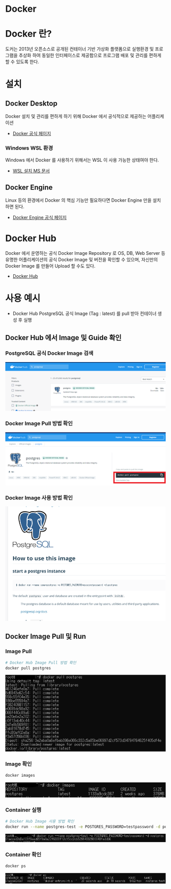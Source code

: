 # Docker

# Docker 란?

도커는 2013년 오픈소스로 공개된 컨테이너 기반 가상화 플랫폼으로 실행환경 및 프로그램을 추상화 하여 동일한 인터페이스로 제공함으로 프로그램 배포 및 관리를 편하게 할 수 있도록 한다.

# 설치

## Docker Desktop

Docker 설치 및 관리를 편하게 하기 위해 Docker 에서 공식적으로 제공하는 어플리케이션

- [Docker 공식 페이지](https://docs.docker.com/get-docker/)

### Windows WSL 환경

Windows 에서 Docker 를 사용하기 위해서는 WSL 이 사용 가능한 상태여야 한다.

- [WSL 설치 MS 문서](https://docs.microsoft.com/en-us/windows/wsl/install)

## Docker Engine

Linux 등의 환경에서 Docker 의 핵심 기능만 필요하다면 Docker Engine 만을 설치 하면 된다.

- [Docker Engine 공식 페이지](https://docs.docker.com/engine/install/)

# Docker Hub

Docker 에서 운영하는 공식 Docker Image Repository 로 OS, DB, Web Server 등 유명한 어플리케이션의 공식 Docker Image 및 버전을 확인할 수 있으며, 자신만의 Docker Image 를 만들어 Upload 할 수도 있다.

- [Docker Hub](https://hub.docker.com/)

# 사용 예시

- Docker Hub PostgreSQL 공식 Image (Tag : latest) 를 pull 받아 컨테이너 생성 후 실행

## Docker Hub 에서 Image 및 Guide 확인

### PostgreSQL 공식 Docker Image 검색

![docker_eg_1.PNG](docker-resource/docker_eg_1.png)

### Docker Image Pull 방법 확인

![docker_eg_2.PNG](docker-resource/docker_eg_2.png)

### Docker Image 사용 방법 확인

![docker_eg_3.PNG](docker-resource/docker_eg_3.png)

## Docker Image Pull 및 Run

### Image Pull

```bash
# Docker Hub Image Pull 방법 확인
docker pull postgres
```

![docker_eg_4.PNG](docker-resource/docker_eg_4.png)

### Image 확인

```bash
docker images
```

![docker_eg_5.PNG](docker-resource/docker_eg_5.png)

### Container 실행

```bash
# Docker Hub Image 사용 방법 확인
docker run --name postgres-test -e POSTGRES_PASSWORD=testpassword -d postgres
```

![docker_eg_6.PNG](docker-resource/docker_eg_6.png)

### Container 확인

```bash
docker ps
```

![docker_eg_7.PNG](docker-resource/docker_eg_7.png)